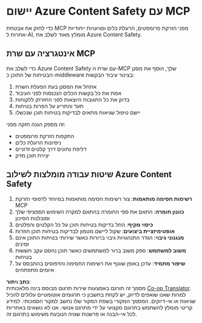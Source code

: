 <!--
CO_OP_TRANSLATOR_METADATA:
{
  "original_hash": "1b6c746d9e190deba4d8765267ffb94e",
  "translation_date": "2025-07-17T08:58:14+00:00",
  "source_file": "02-Security/azure-content-safety-implementation.md",
  "language_code": "he"
}
-->
# יישום Azure Content Safety עם MCP

כדי לחזק את אבטחת MCP מפני הזרקת פרומפטים, הרעלת כלים ופגיעויות ייחודיות אחרות ל-AI, מומלץ מאוד לשלב את Azure Content Safety.

## אינטגרציה עם שרת MCP

כדי לשלב את Azure Content Safety עם שרת ה-MCP שלך, הוסף את מסנן הבטיחות של התוכן כ-middleware בצינור עיבוד הבקשות:

1. אתחל את המסנן בעת הפעלת השרת  
2. אמת את כל בקשות הכלים הנכנסות לפני העיבוד  
3. בדוק את כל התגובות היוצאות לפני החזרתן ללקוחות  
4. תעד והתריע על הפרות בטיחות  
5. יישם טיפול שגיאות מתאים לבדיקות בטיחות תוכן שנכשלו  

זה מספק הגנה חזקה מפני:  
- התקפות הזרקת פרומפטים  
- ניסיונות הרעלת כלים  
- דליפת נתונים דרך קלטים זדוניים  
- יצירת תוכן מזיק  

## שיטות עבודה מומלצות לשילוב Azure Content Safety

1. **רשימות חסימה מותאמות**: צור רשימות חסימה מותאמות במיוחד לדפוסי הזרקת MCP  
2. **כוונון חומרה**: התאם את ספי החומרה בהתאם למקרה השימוש הספציפי שלך וסובלנות הסיכון  
3. **כיסוי מקיף**: החל בדיקות בטיחות תוכן על כל הקלטים והפלטים  
4. **אופטימיזציית ביצועים**: שקול ליישם מטמון לבדיקות בטיחות תוכן חוזרות  
5. **מנגנוני גיבוי**: הגדר התנהגויות גיבוי ברורות כאשר שירותי בטיחות התוכן אינם זמינים  
6. **משוב למשתמש**: ספק משוב ברור למשתמשים כאשר תוכן נחסם עקב חששות בטיחות  
7. **שיפור מתמיד**: עדכן באופן שוטף את רשימות החסימה והדפוסים בהתבסס על איומים מתפתחים

**כתב ויתור**:  
מסמך זה תורגם באמצעות שירות תרגום מבוסס בינה מלאכותית [Co-op Translator](https://github.com/Azure/co-op-translator). למרות שאנו שואפים לדיוק, יש לקחת בחשבון כי תרגומים אוטומטיים עלולים להכיל שגיאות או אי-דיוקים. המסמך המקורי בשפת המקור שלו נחשב למקור הסמכותי. למידע קריטי מומלץ להשתמש בתרגום מקצועי על ידי מתרגם אנושי. אנו לא נושאים באחריות לכל אי-הבנה או פרשנות שגויה הנובעת משימוש בתרגום זה.